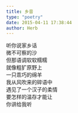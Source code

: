 ```yaml
---  
title: 乡音  
type: "poetry"  
date: 2015-04-11 17:38:44  
author: Herb  
---  
```

听你说家乡话  
微不可察的沙  
但那语调软软糯糯  
就像粗犷原野上  
一只乖巧的绵羊  
我从风吹来的碎语中  
遇见了一个汉子的柔情  
要怎样的温存才能让  
你讲给我听